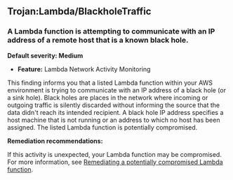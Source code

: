 Trojan:Lambda/BlackholeTraffic
------------------------------

### A Lambda function is attempting to communicate with an IP address of a remote host that is a known black hole.

**Default severity: Medium**

* **Feature:** Lambda Network Activity Monitoring

This finding informs you that a listed Lambda function within your AWS environment is trying to communicate with an IP address of a black hole (or a sink hole). Black holes are places in the network where incoming or outgoing traffic is silently discarded without informing the source that the data didn't reach its intended recipient. A black hole IP address specifies a host machine that is not running or an address to which no host has been assigned. The listed Lambda function is potentially compromised.

**Remediation recommendations:**

If this activity is unexpected, your Lambda function may be compromised. For more information, see [Remediating a potentially compromised Lambda function](https://docs.aws.amazon.com/guardduty/latest/ug/remediate-lambda-protection-finding-types.html).